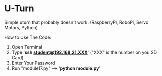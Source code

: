 # U-Turn
Simple uturn that probably doesn't work. (RaspberryPi, RoboPi, Servo Motors, Python)

How to Use The Code:
1. Open Terminal
2. Type '**ssh student@192.168.21.XXX**' ("XXX" is the number on you SD Card)
3. Enter Your Password
4. Run "module17.py" --> '**python module.py**'
